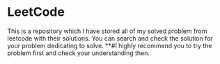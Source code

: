 # LeetCode
This is a repository which I have stored all of my solved problem from leetcode with their solutions.
You can search and check the solution for your problem dedicating to solve.
**#I highly recommend you to try the problem first and check your understanding then.
